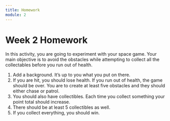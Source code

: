 ```yaml
---
title: Homework
module: 2
---
```


# Week 2 Homework


In this activity, you are going to experiment with your space game. Your main objective is to avoid the obstacles while attempting to collect all the collectables before you run out of health.
1.	Add a background. It’s up to you what you put on there.
2.	If you are hit, you should lose health. If you run out of health, the game should be over. You are to create at least five obstacles and they should either chase or patrol.
3.	You should also have collectibles.  Each time you collect something your point total should increase.
4.	There should be at least 5 collectibles as well.
5.	If you collect everything, you should win.